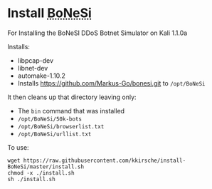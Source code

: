 # Install <abbr title="Bot Net Simulator">BoNeSi</abbr>
For Installing the BoNeSI DDoS Botnet Simulator on Kali 1.1.0a

Installs:
* libpcap-dev
* libnet-dev
* automake-1.10.2
* Installs https://github.com/Markus-Go/bonesi.git to `/opt/BoNeSi`

It then cleans up that directory leaving only:
* The `bin` command that was installed
* `/opt/BoNeSi/50k-bots`
* `/opt/BoNeSi/browserlist.txt`
* `/opt/BoNeSi/urllist.txt`

To use:
```shell
wget https://raw.githubusercontent.com/kkirsche/install-BoNeSi/master/install.sh
chmod -x ./install.sh
sh ./install.sh
```
